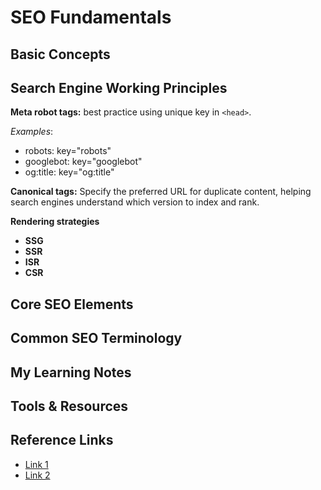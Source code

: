 # SEO Fundamentals

## Basic Concepts

<!-- What is SEO and core principles -->

## Search Engine Working Principles

<!-- How search engines crawl, index, and rank -->

**Meta robot tags:** best practice using unique key in `<head>`.

_Examples_:

- robots: key="robots"
- googlebot: key="googlebot"
- og:title: key="og:title"

**Canonical tags:** Specify the preferred URL for duplicate content, helping search engines understand which version to index and rank.

**Rendering strategies**

- **SSG**
- **SSR**
- **ISR**
- **CSR**

## Core SEO Elements

<!-- On-page, off-page, technical SEO overview -->

## Common SEO Terminology

<!-- Essential terms and definitions -->

## My Learning Notes

<!-- Personal insights and key takeaways -->

## Tools & Resources

<!-- Useful tools and learning materials -->

## Reference Links

- [Link 1](url)
- [Link 2](url)
